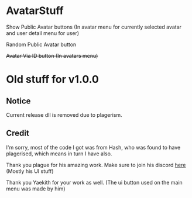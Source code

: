 # AvatarStuff
 
Show Public Avatar buttons (In avatar menu for currently selected avatar and user detail menu for user)

Random Public Avatar button

~~Avatar Via ID button (In avatars menu)~~

# Old stuff for v1.0.0

## Notice

Current release dll is removed due to plagerism.

## Credit

I'm sorry, most of the code I got was from Hash, who was found to have plagerised, which means in turn I have also.

Thank you plague for his amazing work. Make sure to join his discord [here](http://discord.me/Poppy)
(Mostly his UI stuff)

Thank you Yaekith for your work as well.
(The ui button used on the main menu was made by him)
